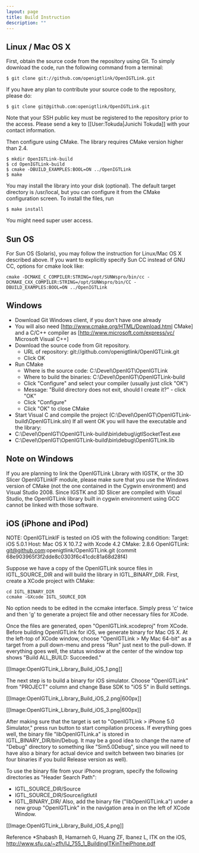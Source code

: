 ```yaml
---
layout: page
title: Build Instruction
description: ""
---
```


## Linux / Mac OS X
First, obtain the source code from the repository using Git. To simply download the code, run the following command from a terminal:

    $ git clone git://github.com/openigtlink/OpenIGTLink.git

If you have any plan to contribute your source code to the repository, please do:

    $ git clone git@github.com:openigtlink/OpenIGTLink.git

Note that your SSH public key must be registered to the repository prior to the access. Please send a key to [[User:Tokuda|Junichi Tokuda]] with your contact information.

Then configure using CMake. The library requires CMake version higher than 2.4.

    $ mkdir OpenIGTLink-build
    $ cd OpenIGTLink-build
    $ cmake -DBUILD_EXAMPLES:BOOL=ON ../OpenIGTLink
    $ make

You may install the library into your disk (optional). The default target directory is /usr/local, but you can configure it from the CMake configuration screen. To install the files, run

    $ make install

You might need super user access.

## Sun OS

For Sun OS (Solaris), you may follow the instruction for Linux/Mac OS X described above. If you want to explicitly specify Sun CC instead of GNU CC, options for cmake look like:

    cmake -DCMAKE_C_COMPILER:STRING=/opt/SUNWspro/bin/cc -DCMAKE_CXX_COMPILER:STRING=/opt/SUNWspro/bin/CC -DBUILD_EXAMPLES:BOOL=ON ../OpenIGTLink

## Windows
* Download Git Windows client, if you don't have one already
* You will also need [http://www.cmake.org/HTML/Download.html CMake] and a C/C++ compiler as [http://www.microsoft.com/express/vc/ Microsoft Visual C++]
* Download the source code from Git repository.
  * URL of repository: git://github.com/openigtlink/OpenIGTLink.git
  * Click OK
* Run CMake
  * Where is the source code: C:\Devel\OpenIGT\OpenIGTLink
  * Where to build the binaries: C:\Devel\OpenIGT\OpenIGTLink-build
  * Click "Configure" and select your compiler (usually just click "OK")
  * Message: "Build directory does not exit, should I create it?" - click "OK"
  * Click "Configure"
  * Click "OK" to close CMake
* Start Visual C and compile the project (C:\Devel\OpenIGT\OpenIGTLink-build\OpenIGTLink.sln)
If all went OK you will have the executable and the library:
* C:\Devel\OpenIGT\OpenIGTLink-build\bin\debug\igtlSocketTest.exe
* C:\Devel\OpenIGT\OpenIGTLink-build\bin\debug\OpenIGTLink.lib

## Note on Windows
If you are planning to link the OpenIGTLink Library with IGSTK, or the 3D Slicer OpenIGTLinkIF module, please make sure that you use the Windows version of CMake (not the one contained in the Cygwin environment) and Visual Studio 2008. Since IGSTK and 3D Slicer are compiled with Visual Studio, the OpenIGTLink library built in cygwin environment using GCC cannot be linked with those software.

## iOS (iPhone and iPod)
NOTE: OpenIGTLinkIF is tested on iOS with the following condition:
    Target: iOS 5.0.1
    Host: Mac OS X 10.7.2 with Xcode 4.2
    CMake: 2.8.6
    OpenIGTLink: git@github.com:openigtlink/OpenIGTLink.git (commit 68e903965f3f2dde8c0303f6c41cdc81a68d28f4)

Suppose we have a copy of the OpenIGTLink source files in IGTL_SOURCE_DIR and will build the library in IGTL_BINARY_DIR.
First, create a XCode project with CMake:

    cd IGTL_BINARY_DIR
    ccmake -GXcode IGTL_SOURCE_DIR

No option needs to be edited in the ccmake interface. Simply press 'c' twice and then 'g' to generate a project file and other necessary files for XCode.

Once the files are generated, open "OpenIGTLink.xcodeproj" from XCode. Before building OpenIGTLink for iOS, we generate binary for Mac OS X.
At the left-top of XCode window, choose "OpenIGTLink > My Mac 64-bit" as a target from a pull down-menu and press "Run" just next to the pull-down. If everything goes well, the status window at the center of the window top shows "Build ALL_BUILD: Succeeded."

[[Image:OpenIGTLink_Library_Build_iOS_1.png]]


The next step is to build a binary for iOS simulator. Choose "OpenIGTLink" from "PROJECT" column and change Base SDK to "iOS 5"  in Build settings.

[[Image:OpenIGTLink_Library_Build_iOS_2.png|600px]]

[[Image:OpenIGTLink_Library_Build_iOS_3.png|600px]]

After making sure that the target is set to "OpenIGTLink > iPhone 5.0 Simulator," press run button to start compilation process. If everything goes well, the binary file "libOpenIGTLink.a" is stored in IGTL_BINARY_DIR/bin/Debug. It may be a good idea to change the name of "Debug" directory to something like "Sim5.0Debug", since you will need to have also a binary for actual device and switch between two binaries (or four binaries if you build Release version as well).

To use the binary file from your iPhone program, specify the following directories as "Header Search Path":
* IGTL_SOURCE_DIR/Source
* IGTL_SOURCE_DIR/Source/igtlutil
* IGTL_BINARY_DIR/
Also, add the binary file ("libOpenIGTLink.a") under a new group "OpenIGTLink" in the navigation area in on the left of XCode Window.

[[Image:OpenIGTLink_Library_Build_iOS_4.png]]


Reference
*Shabash B, Hamarneh G, Huang ZF, Ibanez L, ITK on the iOS, http://www.sfu.ca/~zfh/IJ_755_1_BuildingITKinTheiPhone.pdf
